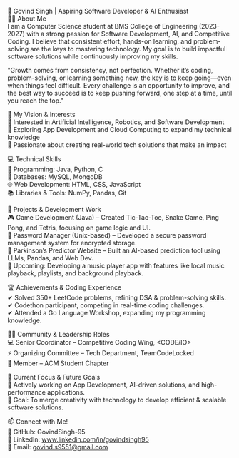 🚀 Govind Singh | Aspiring Software Developer & AI Enthusiast<br>
👨‍💻 About Me<br>
I am a Computer Science student at BMS College of Engineering (2023-2027) with a strong passion for Software Development, AI, and Competitive Coding. I believe that consistent effort, hands-on learning, and problem-solving are the keys to mastering technology. My goal is to build impactful software solutions while continuously improving my skills.

"Growth comes from consistency, not perfection. Whether it’s coding, problem-solving, or learning something new, the key is to keep going—even when things feel difficult. Every challenge is an opportunity to improve, and the best way to succeed is to keep pushing forward, one step at a time, until you reach the top."

🌟 My Vision & Interests<br>
🔹 Interested in Artificial Intelligence, Robotics, and Software Development<br>
🔹 Exploring App Development and Cloud Computing to expand my technical knowledge<br>
🔹 Passionate about creating real-world tech solutions that make an impact<br>

💻 Technical Skills<br>
🚀 Programming: Java, Python, C<br>
💾 Databases: MySQL, MongoDB<br>
🌐 Web Development: HTML, CSS, JavaScript<br>
📚 Libraries & Tools: NumPy, Pandas, Git<br>

🚀 Projects & Development Work<br>
🎮 Game Development (Java) – Created Tic-Tac-Toe, Snake Game, Ping Pong, and Tetris, focusing on game logic and UI.<br>
🔐 Password Manager (Unix-based) – Developed a secure password management system for encrypted storage.<br>
🧠 Parkinson’s Predictor Website – Built an AI-based prediction tool using LLMs, Pandas, and Web Dev.<br>
🎵 Upcoming: Developing a music player app with features like local music playback, playlists, and background playback.<br>

🏆 Achievements & Coding Experience<br>
✔ Solved 350+ LeetCode problems, refining DSA & problem-solving skills.<br>
✔ Codethon participant, competing in real-time coding challenges.<br>
✔ Attended a Go Language Workshop, expanding my programming knowledge.<br>

👨‍💻 Community & Leadership Roles<br>
💻 Senior Coordinator – Competitive Coding Wing, <CODE/IO><br>
⚡ Organizing Committee – Tech Department, TeamCodeLocked<br>
📌 Member – ACM Student Chapter<br>

📌 Current Focus & Future Goals<br>
🔹 Actively working on App Development, AI-driven solutions, and high-performance applications.<br>
🔹 Goal: To merge creativity with technology to develop efficient & scalable software solutions.<br>

📫 Connect with Me!<br>
🔗 GitHub: GovindSingh-95<br>
🔗 LinkedIn: www.linkedin.com/in/govindsingh95<br>
📧 Email: govind.s9551@gmail.com<br>
  


